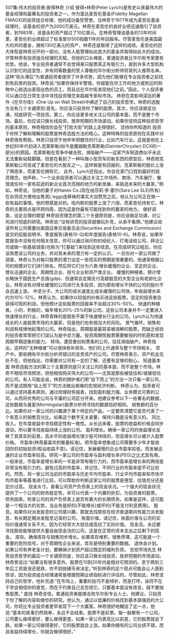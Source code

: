 507集:伟大的投资者:彼得林奇
介绍
彼得•林奇(Peter Lynch)是有史以来最伟大的基金经理和最著名的投资者之一。作为富达麦哲伦基金(Fidelity Magellan FMAGX)的投资组合经理，他的成功备受赞誉。当林奇于1977年成为麦哲伦基金经理时，该基金的资产为2000万美元。林奇在麦哲伦的良好业绩迅速吸引了投资者，到1983年，该基金的资产超过了10亿美元。在林奇管理该基金的13年时间里，麦哲伦的业绩超过了标准普尔500指数11年的年回报率。尽管麦哲伦是美国最大的共同基金，拥有130亿美元的资产，林奇还是取得了这样的成绩。麦哲伦的巨大体型是林奇光环的一部分。没有人能管理如此庞大的基金并取得如此大的成功。
尽管林奇有投资组合经理的天赋，但他的口头禅是，普通投资者比华尔街专家更有优势。他说，专业投资者通常不会觉得某只股票真正有吸引力，直到许多大型机构认识到它的适宜性，并有同等数量的受人尊敬的华尔街分析师将其列入推荐名单。这种“街头滞后”为普通投资者提供了许多优势，因为他们能够在专业投资者之前找到有前景的投资。林奇说:“如果你保持半警惕，你就能在你工作的地方或附近的购物中心挑选出表现出色的员工，而且远在华尔街发现他们之前。”因此，个人投资者可以通过在日常生活中寻找投资理念来超越专家和市场。
林奇在其影响深远的著作《在华尔街》(One Up on Wall Street)中阐述了自己的投资哲学。林奇的选股方法有几个关键原则:首先，你应该只投资你了解的股票。其次，你应该做足功课，彻底研究一项投资。第三，你应该更多地关注公司的基本面，而不是整个市场。最后，你应该只做长线投资，放弃短期的市场波动。如果你坚持这种投资哲学的基本原则，林奇相信你会在“打败大街”的路上走得很好。
坚持你所知道的
投资于你所了解和理解的股票是林奇选股方法的核心。这种特殊的投资原则在实践中对林奇很有帮助。林奇只投资于他牢牢把握住的行业，比如汽车行业。这就是他在上世纪80年代初进入克莱斯勒(如今是戴姆勒克莱斯勒(DaimlerChrysler) DCX的一部分)的原因。克莱斯勒在竞争中被击败，濒临破产——这家汽车制造商似乎永远无法重新站稳脚跟。但是在看到了一种叫做小型货车的新东西的原型后，林奇把克莱斯勒公司变成了麦哲伦的大股东之一。这样做是有回报的，克莱斯勒的股价上涨了两倍多，而麦哲伦拥有它。
此外，Lynch还指出，你会在家门口找到最好的投资理念。他声称，“一个业余投资者可以通过关注工作场所、商场、汽车展厅、餐馆或任何一家有前途的新企业首次亮相的地方的新发展，来挑选未来的大赢家。”例如，林奇说，当他的妻子对Hanes Co.(现在由莎莉·李·塞尔(Sara Lee SLE)所有)在杂货店方便地出售其L'eggs连裤袜的事实大加赞赏之后，他认为公司正在做一些有益的事情。他的预感是对的。哈内斯的股票上涨了六倍，而麦哲伦持有它。林奇的主要观点是环顾四周，因为这是你最有可能找到你的赢家的地方。
做好调查，设定合理的期望
林奇投资理念的第二个关键原则是，你应该做足功课，对公司进行彻底的研究。林奇说:“没有研究的投资就像玩扑克，从来不看牌。”他建议阅读所有公司需要向美国证券交易委员会(Securities and Exchange Commission)提交的招股说明书、季度报告(表格10-Q)和年度报告(表格10-K)。林奇说，如果年度报告中没有任何相关信息，你可以通过询问你的经纪人、打电话给公司、拜访公司或做一些基层调查(也称为“打基础”)来找到这些信息。在完成研究过程后，你应该熟悉该公司的业务，并对其未来的潜力有一定的认识。
一旦你对一家公司做了调查，林奇认为对每只股票的潜力设定一些现实的预期是很重要的。他通常根据公司的规模对它们进行排名，然后将它们分为六类:增长缓慢的企业、坚定的企业、增长迅速的企业、周期性企业、扭亏企业和资产类企业。
缓慢的种植者。预计增长略快于国民生产总值(gdp)、但通常会定期支付高额股息的大型企业和老龄化企业。林奇没有对增长缓慢的公司进行太多投资，因为那些增长不快的公司的股价不会迅速上涨。
中坚分子。大公司的成长速度比成长缓慢的公司快，年收益增长率约为10%-12%。林奇认为，如果你以较低的价格买进这些股票，坚定的投资者会获得可观的利润，但他预计这些股票的回报率不会超过30%-50%。
快速的种植者。小的，积极的，每年增长20%-25%的新公司。这些公司本身并不一定要进入快速增长的行业，林奇青睐的是那些不属于快速增长行业的公司。Lynch认为快速成长的人是股票市场的大赢家，但是他们也有相当大的风险。
景气循环。销售和利润有规律地起落的公司。林奇指出，周期股是最容易被误解的股票，而缺乏经验的投资者常常把它们误认为是中坚力量。投资周期性股票需要敏锐的时机感和发现周期早期迹象的能力。
转场。遭受重创和萧条的公司，往往濒临破产。林奇指出，这样的“无种植者”可以很快弥补损失，他们的上升通常与整个市场相关。
资产中。那些拥有华尔街分析师错过的宝贵资产的公司。尽管林奇表示，资产机会无处不在，但他指出，你需要对公司有一定的了解，还要有足够的耐心。
知道基本面
林奇选股方法的第三个主要原则是只关注公司的基本面，而不是整个市场。林奇不相信市场预测，但他相信购买伟大的公司——尤其是那些被低估和/或被低估的公司。有人可能会说，林奇的拥护者们用“自下而上”的方法一次只看一家公司，而不是试图用“自上而下”的方法做出艰难的宏观经济判断。
林奇认为，投资者可以通过坚持基本原则，通过梳理财务报表，找到盈利能力强、业务模式可靠的公司，从而将优秀的公司与平庸的公司区分开来。他建议参考以下一些著名的数据，这些数据与晨星(Morningstar)股票分析师寻找的数据恰好相同。
销售额的百分比。如果你对一家公司的兴趣源于某个特定的产品，一定要弄清楚它是否代表了一个有意义的销售百分比。如果这个数字无关紧要，保持兴趣是没有意义的。
同比收入。在年度收益中寻找稳定性和一致性。从长远来看，股票的收益和价格会同步波动，所以要寻找收益持续上涨的公司。
盈利增长。确保一家公司的收益增长反映了其真实的前景。高水平的收益增长很少是可持续的，但高增长可以被计入股票价格。
市盈率(林奇最喜欢的衡量标准)。把市盈率想象成公司需要多少年才能收回你的初始投资(假设收益不变)。请记住，发展缓慢的企业市盈率较低，而发展迅速的企业市盈率较高。研究一家公司的市盈率与盈利增长率(PEG)之比尤其有用。一般来说，市盈率是增长率的一半是非常有吸引力的，而市盈率是增长率的两倍是非常没有吸引力的。避免过高的市盈率，并记住，不同行业的市盈率是不可比较的。然而，将一家公司当前的市盈率与历史平均市盈率、行业平均市盈率和市场平均市盈率等基准进行比较，可以帮助你判断这家公司的股票是便宜、估值充分还是定价过高。
现金头寸。查看公司资产负债表上的现金状况。一个强大的现金状况提供了一个公司的财务稳定性，并可以代表一个内置的折扣，为投资者的股票。
债务因素。检查公司的资产负债表上是否有重大的长期债务。如果是这样，这可能是一个相当大的劣势，当业务是好的(不能增长)或坏的(不能支付利息费用)。
股息。如果你对派发股息的公司感兴趣，那就去找那些在经济衰退期间有能力派发股息、有长期定期派发股息记录的公司。
账面价值。请记住，账面价值与公司的实际价值通常关系不大，因为它经常大大低估或高估了实际价值。
现金流。永远要寻找那些能够提供大量自由现金流的公司，这是在正常的资本支出之后剩下的现金。
库存。确保库存与销售同步增长。如果库存堆积，销售停滞，这可能是一个重要的危险信号。对于周期性企业来说，库存是特别重要的数据。
退休金计划。如果公司有养老金计划，要确保计划资产超过既定的福利负债。
忽视市场先生
林奇投资哲学的最后一个关键原则是，你应该只做长线投资，放弃短期的市场波动。林奇曾说过:“如果没有很多意外，股票在10到20年内是相对可预测的。至于两到三年后工资是涨还是跌，你不妨抛硬币来决定。”听到林奇的这个观点可能会让人感到惊讶，因为投资组合经理通常是根据短期业绩指标进行评估的。尽管如此，林奇坚持自己的哲学，他补充道:“在市场上，重要的技巧不是倾听，而是打呼。诀窍不在于学会相信你的直觉，而在于约束自己去忽视它。只要基本面没有改变，就不要抛售股票。”
底线
林奇坚信，普通投资者能够击败华尔街专业人士。他建议，只投资于你了解的内容和做你的研究。他认为，通过以低廉的价格找到基本面强劲的大公司，你将比专业投资者更早发现下一个大赢家。林奇很好地概括了这一点，他说:“基本的故事仍然简单，永远不会结束。股票不是彩票。每一股都有一个公司。公司要么做得更好，要么做得更差。如果一家公司表现比以前差，它的股票就会下跌。如果一家公司做得更好，它的股票就会上涨。如果你拥有的公司业绩不错，而且收益持续增长，你就会做得很好。”